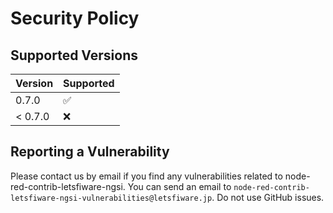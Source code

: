 # Security Policy

## Supported Versions

| Version | Supported          |
| ------- | ------------------ |
| 0.7.0   | :white_check_mark: |
| < 0.7.0 | :x:                |

## Reporting a Vulnerability

Please contact us by email if you find any vulnerabilities related to node-red-contrib-letsfiware-ngsi.
You can send an email to `node-red-contrib-letsfiware-ngsi-vulnerabilities@letsfiware.jp`. Do not use GitHub issues.
